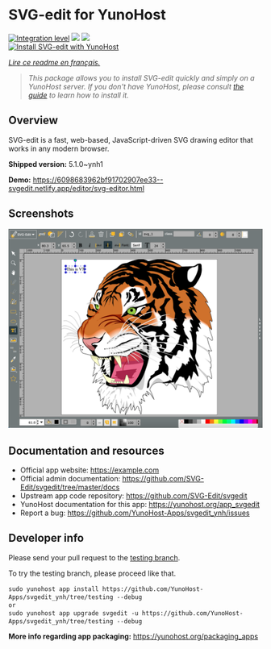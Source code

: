 <!--
N.B.: This README was automatically generated by https://github.com/YunoHost/apps/tree/master/tools/README-generator
It shall NOT be edited by hand.
-->

# SVG-edit for YunoHost

[![Integration level](https://dash.yunohost.org/integration/svgedit.svg)](https://dash.yunohost.org/appci/app/svgedit) ![](https://ci-apps.yunohost.org/ci/badges/svgedit.status.svg) ![](https://ci-apps.yunohost.org/ci/badges/svgedit.maintain.svg)  
[![Install SVG-edit with YunoHost](https://install-app.yunohost.org/install-with-yunohost.svg)](https://install-app.yunohost.org/?app=svgedit)

*[Lire ce readme en français.](./README_fr.md)*

> *This package allows you to install SVG-edit quickly and simply on a YunoHost server.
If you don't have YunoHost, please consult [the guide](https://yunohost.org/#/install) to learn how to install it.*

## Overview

SVG-edit is a fast, web-based, JavaScript-driven SVG drawing editor that works in any modern browser.

**Shipped version:** 5.1.0~ynh1

**Demo:** https://6098683962bf91702907ee33--svgedit.netlify.app/editor/svg-editor.html

## Screenshots

![](./doc/screenshots/screenshot.png)

## Documentation and resources

* Official app website: https://example.com
* Official admin documentation: https://github.com/SVG-Edit/svgedit/tree/master/docs
* Upstream app code repository: https://github.com/SVG-Edit/svgedit
* YunoHost documentation for this app: https://yunohost.org/app_svgedit
* Report a bug: https://github.com/YunoHost-Apps/svgedit_ynh/issues

## Developer info

Please send your pull request to the [testing branch](https://github.com/YunoHost-Apps/svgedit_ynh/tree/testing).

To try the testing branch, please proceed like that.
```
sudo yunohost app install https://github.com/YunoHost-Apps/svgedit_ynh/tree/testing --debug
or
sudo yunohost app upgrade svgedit -u https://github.com/YunoHost-Apps/svgedit_ynh/tree/testing --debug
```

**More info regarding app packaging:** https://yunohost.org/packaging_apps